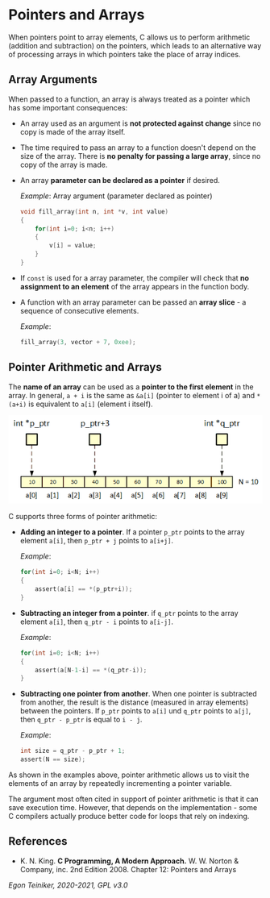# Pointers and Arrays

When pointers point to array elements, C allows us to perform arithmetic (addition and subtraction) on 
the pointers, which leads to an alternative way of processing arrays in which pointers take the place 
of array indices.

## Array Arguments

When passed to a function, an array is always treated as a pointer which has some important consequences:
* An array used as an argument is **not protected against change** since no copy is made of the array itself.
* The time required to pass an array to a function doesn't depend on the size of the array.
    There is **no penalty for passing a large array**, since no copy of the array is made.
* An array **parameter can be declared as a pointer** if desired.    

    _Example_: Array argument (parameter declared as pointer) 
    ```C
    void fill_array(int n, int *v, int value)
    {
        for(int i=0; i<n; i++)
        {
            v[i] = value;
        }
    }
    ```
* If `const` is used for a array parameter, the compiler will check that **no assignment to an element** of 
    the array appears in the function body.

* A function with an array parameter can be passed an **array slice** - a sequence of consecutive elements.

    _Example_: 
    ```C
    fill_array(3, vector + 7, 0xee);
    ```
## Pointer Arithmetic and Arrays

The **name of an array** can be used as a **pointer to the first element** in the array.
In general, `a + i` is the same as `&a[i]` (pointer to element i of a) and `*(a+i)` is 
equivalent to `a[i]` (element i itself).

![Pointers and Arrays](figures/PointerAndArray.png)

C supports three forms of pointer arithmetic:

* **Adding an integer to a pointer**.
    If a pointer `p_ptr` points to the array element `a[i]`, then `p_ptr + j` points to `a[i+j]`.
    
    _Example_: 
    ```C
    for(int i=0; i<N; i++)
    {
        assert(a[i] == *(p_ptr+i));
    }
    ```
  
* **Subtracting an integer from a pointer**.
    if `q_ptr` points to the array element `a[i]`, then `q_ptr - i` points to `a[i-j]`.

    _Example_:
    ```C
    for(int i=0; i<N; i++)
    {
        assert(a[N-1-i] == *(q_ptr-i));
    }  
    ```
    
* **Subtracting one pointer from another**.
    When one pointer is subtracted from another, the result is the distance (measured in array elements)
    between the pointers.
    If `p_ptr` points to `a[i]` und `q_ptr` points to `a[j]`, then `q_ptr - p_ptr` is equal to `i - j`.
    
    _Example_:
    ```C    
    int size = q_ptr - p_ptr + 1;
    assert(N == size);
    ```
As shown in the examples above, pointer arithmetic allows us to visit the elements of an array by 
repeatedly incrementing a pointer variable.
  
The argument most often cited in support of pointer arithmetic is that it can save execution time.
However, that depends on the implementation - some C compilers actually produce better code for loops 
that rely on indexing.  
  

  
## References
* K. N. King. **C Programming, A Modern Approach.** W. W. Norton & Company, inc. 2nd Edition 2008. 
    Chapter 12: Pointers and Arrays
 
*Egon Teiniker, 2020-2021, GPL v3.0* 